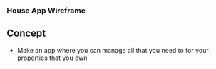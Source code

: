 ### House App Wireframe

## Concept
- Make an app where you can manage all that you need to for your properties that you own

